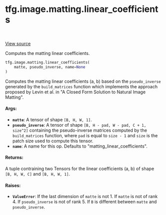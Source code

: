 <div itemscope itemtype="http://developers.google.com/ReferenceObject">
<meta itemprop="name" content="tfg.image.matting.linear_coefficients" />
<meta itemprop="path" content="Stable" />
</div>

# tfg.image.matting.linear_coefficients

<!-- Insert buttons and diff -->

<table class="tfo-notebook-buttons tfo-api" align="left">
</table>

<a target="_blank" href="https://github.com/tensorflow/graphics/blob/master/tensorflow_graphics/image/matting.py">View source</a>



Computes the matting linear coefficients.

```python
tfg.image.matting.linear_coefficients(
    matte, pseudo_inverse, name=None
)
```



<!-- Placeholder for "Used in" -->

Computes the matting linear coefficients (a, b) based on the `pseudo_inverse`
generated by the `build_matrices` function which implements the approach
proposed by Levin et al. in "A Closed Form Solution to Natural Image Matting".

#### Args:


* <b>`matte`</b>: A tensor of shape `[B, H, W, 1]`.
* <b>`pseudo_inverse`</b>: A tensor of shape `[B, H - pad, W - pad, C + 1, size^2]`
  containing the pseudo-inverse matrices computed by the `build_matrices`
  function, where `pad` is equal to `size - 1` and `size` is the patch size
  used to compute this tensor.
* <b>`name`</b>: A name for this op. Defaults to "matting_linear_coefficients".


#### Returns:

A tuple contraining two Tensors for the linear coefficients (a, b) of shape
`[B, H, W, C]` and `[B, H, W, 1]`.



#### Raises:


* <b>`ValueError`</b>: If the last dimension of `matte` is not 1. If `matte` is not
of rank 4. If `pseudo_inverse` is not of rank 5. If `B` is different
between `matte` and `pseudo_inverse`.